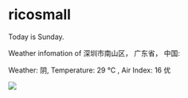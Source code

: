 # ricosmall

Today is Sunday.

Weather infomation of 深圳市南山区， 广东省， 中国: 

Weather: 阴, Temperature: 29 ℃ , Air Index: 16 优

<img src="https://github-readme-stats.vercel.app/api?username=ricosmall&show_icons=true" />
